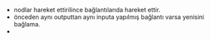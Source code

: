 - nodlar hareket ettirilince bağlantılarıda hareket ettir.
- önceden aynı outputtan aynı inputa yapılmış bağlantı varsa yenisini bağlama.
-
